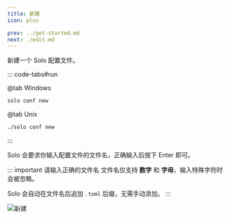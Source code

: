 ```yaml
---
title: 新建
icon: plus

prev: ../get-started.md
next: ./edit.md
---
```


新建一个 Solo 配置文件。

::: code-tabs#run

@tab Windows

```bash
solo conf new
```

@tab Unix

```bash
./solo conf new
```
:::

Solo 会要求你输入配置文件的文件名，正确输入后按下 Enter <VPIcon
  icon="arrow-turn-down-left"
  verticalAlign="middle"
/> 即可。

::: important 请输入正确的文件名
文件名仅支持 **数字** 和 **字母**，输入特殊字符时会被忽略。

Solo 会自动在文件名后追加 `.toml` 后缀，无需手动添加。
:::

![新建](/assets/guide/config-new.webp)
